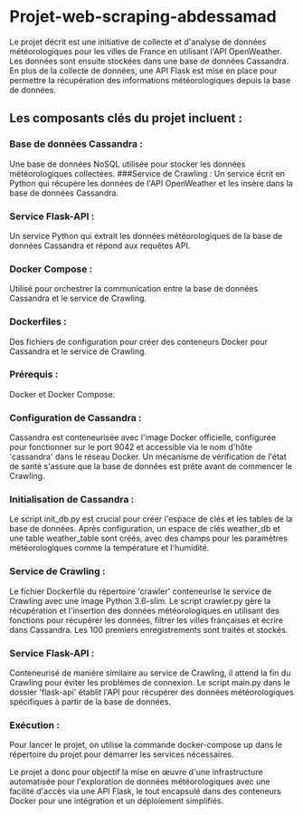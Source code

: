# Projet-web-scraping-abdessamad

Le projet décrit est une initiative de collecte et d'analyse de données météorologiques pour les villes de France en utilisant l'API OpenWeather. Les données sont ensuite stockées dans une base de données Cassandra. En plus de la collecte de données, une API Flask est mise en place pour permettre la récupération des informations météorologiques depuis la base de données.


## Les composants clés du projet incluent :


### Base de données Cassandra : 

Une base de données NoSQL utilisée pour stocker les données météorologiques collectées.
###Service de Crawling : 
Un service écrit en Python qui récupère les données de l'API OpenWeather et les insère dans la base de données Cassandra.
### Service Flask-API : 
Un service Python qui extrait les données météorologiques de la base de données Cassandra et répond aux requêtes API.
### Docker Compose : 
Utilisé pour orchestrer la communication entre la base de données Cassandra et le service de Crawling.
### Dockerfiles : 
Des fichiers de configuration pour créer des conteneurs Docker pour Cassandra et le service de Crawling.
### Prérequis :
Docker et Docker Compose.
### Configuration de Cassandra :
Cassandra est conteneurisée avec l'image Docker officielle, configurée pour fonctionner sur le port 9042 et accessible via le nom d'hôte 'cassandra' dans le réseau Docker. Un mécanisme de vérification de l'état de santé s'assure que la base de données est prête avant de commencer le Crawling.
### Initialisation de Cassandra :
Le script init_db.py est crucial pour créer l'espace de clés et les tables de la base de données. Après configuration, un espace de clés weather_db et une table weather_table sont créés, avec des champs pour les paramètres météorologiques comme la température et l'humidité.
### Service de Crawling :
Le fichier Dockerfile du répertoire 'crawler' conteneurise le service de Crawling avec une image Python 3.6-slim. Le script crawler.py gère la récupération et l'insertion des données météorologiques en utilisant des fonctions pour récupérer les données, filtrer les villes françaises et écrire dans Cassandra. Les 100 premiers enregistrements sont traités et stockés.
### Service Flask-API :
Conteneurisé de manière similaire au service de Crawling, il attend la fin du Crawling pour éviter les problèmes de connexion. Le script main.py dans le dossier 'flask-api' établit l'API pour récupérer des données météorologiques spécifiques à partir de la base de données.
### Exécution :
Pour lancer le projet, on utilise la commande docker-compose up dans le répertoire du projet pour démarrer les services nécessaires.


Le projet a donc pour objectif la mise en œuvre d'une infrastructure automatisée pour l'exploration de données météorologiques avec une facilité d'accès via une API Flask, le tout encapsulé dans des conteneurs Docker pour une intégration et un déploiement simplifiés.
